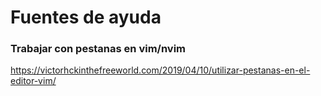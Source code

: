 # Fuentes de ayuda

### Trabajar con pestanas en vim/nvim
https://victorhckinthefreeworld.com/2019/04/10/utilizar-pestanas-en-el-editor-vim/
